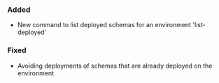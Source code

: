 ### Added
- New command to list deployed schemas for an environment 'list-deployed'
### Fixed
- Avoiding deployments of schemas that are already deployed on the environment
